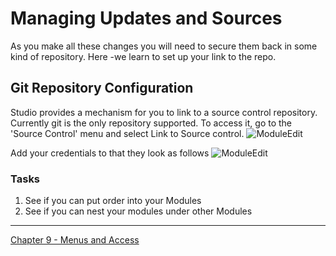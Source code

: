 # Managing Updates and Sources
As you make all these changes you will need to secure them back in some kind of repository.
Here -we learn to set up your link to the repo.

## Git Repository Configuration
Studio provides a mechanism for you to link to a source control repository. Currently git is the only repository supported.
To access it, go to the 'Source Control' menu and select Link to Source control.
![ModuleEdit](https://github.com/jamesnyika/motivf-snow/blob/master/chap8/images/git1.png)


Add your credentials to that they look as follows
![ModuleEdit](https://github.com/jamesnyika/motivf-snow/blob/master/chap8/images/git2.png)



### Tasks
1. See if you can put order into your Modules
2. See if you can nest your modules under other Modules

---

[Chapter 9 - Menus and Access](../chap9/README.md)
